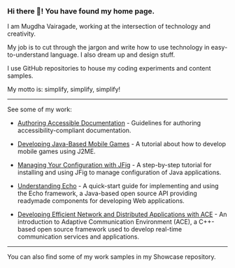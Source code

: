 ### Hi there 👋! You have found my home page.
I am Mugdha Vairagade, working at the intersection of technology and creativity.

My job is to cut through the jargon and write how to use technology in easy-to-understand language. I also dream up and design stuff.

I use GitHub repositories to house my coding experiments and content samples.

My motto is: simplify, simplify, simplify!
***
See some of my work:
   
- [Authoring Accessible Documentation](http://indus.stc-india.org/page/239/) - Guidelines for authoring accessibility-compliant documentation.

- [Developing Java-Based Mobile Games](https://www.developer.com/mobile/java-mobile/developing-java-based-mobile-games/) - A tutorial about how to develop mobile games using
J2ME.
- [Managing Your Configuration with JFig](https://www.developer.com/java/managing-your-configuration-with-jfig/) - A step-by-step tutorial for installing and using JFig to manage configuration of Java applications.

- [Understanding Echo](https://www.developer.com/open/article.php/3607781/Understanding-Echo.htm) - A quick-start guide for implementing and using the Echo framework, a
Java-based open source API providing readymade components for developing Web applications.

- [Developing Efficient Network and Distributed Applications with ACE](https://www.developer.com/open/article.php/3392461/Developing-Efficient-Network-and-Distributed-Applications-with-ACE.htm) - An introduction to Adaptive Communication Environment (ACE), a C++-based open source framework used to develop real-time communication services and applications.
***
You can also find some of my work samples in my Showcase repository.
<!--
**mugdhav/mugdhav** is a ✨ _special_ ✨ repository because its `README.md` (this file) appears on your GitHub profile.

You can find some of the stuff I wrote online:

Here are some ideas to get you started:

- 🔭 I’m currently working on ...
- 🌱 I’m currently learning ...
- 👯 I’m looking to collaborate on ...
- 🤔 I’m looking for help with ...
- 💬 Ask me about ...
- 📫 How to reach me: ...
- 😄 Pronouns: ...
- ⚡ Fun fact: ...
-->
